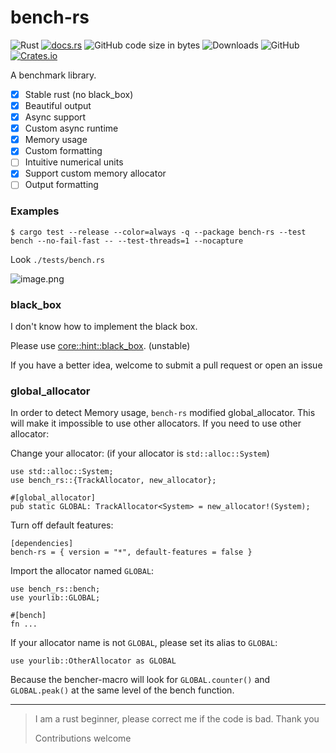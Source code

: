 # bench-rs

![Rust](https://github.com/juzi5201314/bench-rs/workflows/Rust/badge.svg)
[![docs.rs](https://docs.rs/bench-rs/badge.svg)](https://docs.rs/bench-rs)
![GitHub code size in bytes](https://img.shields.io/github/languages/code-size/juzi5201314/bench-rs)
![Downloads](https://img.shields.io/crates/d/bench-rs)
![GitHub](https://img.shields.io/github/license/juzi5201314/bench-rs)
[![Crates.io](https://img.shields.io/crates/v/bench-rs)](https://crates.io/crates/bench-rs)

A benchmark library.

- [x] Stable rust (no black_box)
- [x] Beautiful output
- [x] Async support
- [x] Custom async runtime
- [x] Memory usage
- [x] Custom formatting
- [ ] Intuitive numerical units
- [x] Support custom memory allocator
- [ ] Output formatting

### Examples
```
$ cargo test --release --color=always -q --package bench-rs --test bench --no-fail-fast -- --test-threads=1 --nocapture
```
Look `./tests/bench.rs`

![image.png](https://i.loli.net/2020/09/23/RsCfvr4OIVyj9Lc.png)

### black_box
I don't know how to implement the black box.

Please use [core::hint::black_box](https://doc.rust-lang.org/core/hint/fn.black_box.html). (unstable)

If you have a better idea, welcome to submit a pull request or open an issue

### global_allocator
In order to detect Memory usage, `bench-rs` modified global_allocator.
This will make it impossible to use other allocators.
If you need to use other allocator: 


Change your allocator: (if your allocator is `std::alloc::System`)
```
use std::alloc::System;
use bench_rs::{TrackAllocator, new_allocator};

#[global_allocator]
pub static GLOBAL: TrackAllocator<System> = new_allocator!(System);
```

Turn off default features:
```
[dependencies]
bench-rs = { version = "*", default-features = false }
```

Import the allocator named `GLOBAL`:
```
use bench_rs::bench;
use yourlib::GLOBAL;

#[bench]
fn ...
```
If your allocator name is not `GLOBAL`, please set its alias to `GLOBAL`:

`use yourlib::OtherAllocator as GLOBAL`

Because the bencher-macro will look for `GLOBAL.counter()` and `GLOBAL.peak()` 
at the same level of the bench function.

---

> I am a rust beginner, please correct me if the code is bad. Thank you
>
> Contributions welcome
